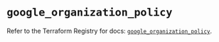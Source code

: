 # `google_organization_policy`

Refer to the Terraform Registry for docs: [`google_organization_policy`](https://registry.terraform.io/providers/hashicorp/google-beta/6.23.0/docs/resources/google_organization_policy).
